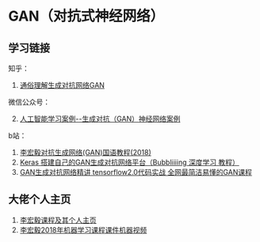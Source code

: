 # GAN（对抗式神经网络）

## 学习链接
知乎：
1.  [通俗理解生成对抗网络GAN](https://zhuanlan.zhihu.com/p/33752313)

微信公众号：

2. [人工智能学习案例--生成对抗（GAN）神经网络案例](https://mp.weixin.qq.com/s/vlvwYF3RsYHdReQZlbPR2g)

b站：

1. [李宏毅对抗生成网络(GAN)国语教程(2018)](https://www.bilibili.com/video/BV1Up411R7Lk?from=search&seid=10930352085418667642)
2. [Keras 搭建自己的GAN生成对抗网络平台（Bubbliiiing 深度学习 教程）](https://www.bilibili.com/video/BV13J41187Fo?from=search&seid=10930352085418667642)
3. [GAN生成对抗网络精讲 tensorflow2.0代码实战 全网最简洁易懂的GAN课程](https://www.bilibili.com/video/BV1f7411E7wU?from=search&seid=10930352085418667642)

## 大佬个人主页

1. [李宏毅课程及其个人主页](http://speech.ee.ntu.edu.tw/~tlkagk/courses_ML20.html)
2. [李宏毅2018年机器学习课程课件机器视频](http://speech.ee.ntu.edu.tw/~tlkagk/courses_MLDS18.html)
